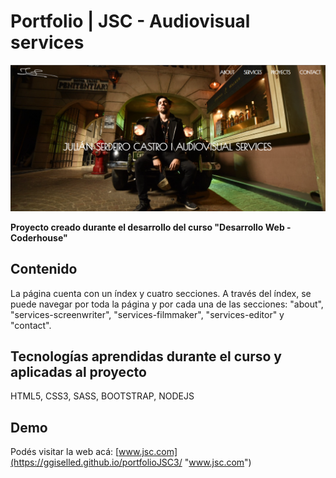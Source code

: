 # Portfolio | JSC - Audiovisual services

[![Index ](https://github.com/ggiselled/portfolioJSC3/blob/master/images/ScreenPortfolioJSC.png?raw=true "Index ")](http://https://github.com/ggiselled/portfolioJSC3/blob/master/images/ScreenPortfolioJSC.png?raw=true "Index ")

**Proyecto creado durante el desarrollo del curso "Desarrollo Web - Coderhouse"**

## Contenido
La página cuenta con un índex y cuatro secciones. A través del índex, se puede navegar por toda la página y por cada una de las secciones: "about", "services-screenwriter", "services-filmmaker", "services-editor" y "contact".

## Tecnologías aprendidas durante el curso y aplicadas al proyecto
HTML5, CSS3, SASS, BOOTSTRAP, NODEJS

## Demo
Podés visitar la web acá: [www.jsc.com](https://ggiselled.github.io/portfolioJSC3/ "www.jsc.com")
